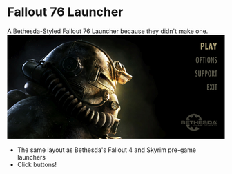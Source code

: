 # Fallout 76 Launcher
A Bethesda-Styled Fallout 76 Launcher because they didn't make one.
![MainMenu](https://raw.githubusercontent.com/kran27/Fallout76Launcher/master/Fallout76Launcher/Resources/MainMenu.PNG)
* The same layout as Bethesda's Fallout 4 and Skyrim pre-game launchers
* Click buttons!